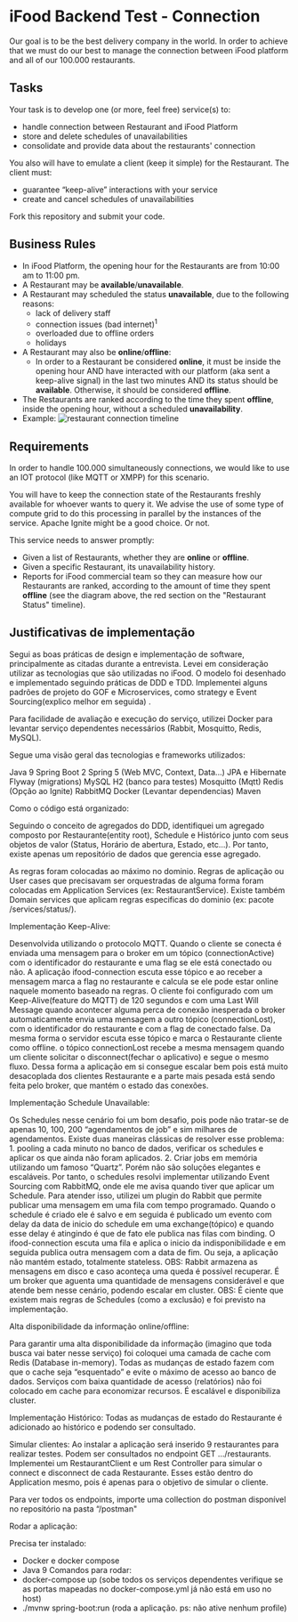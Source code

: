# iFood Backend Test - Connection

Our goal is to be the best delivery company in the world. In order to achieve that we must do our best to manage the connection between iFood platform and all of our 100.000 restaurants.

## Tasks

Your task is to develop one (or more, feel free) service(s) to:
* handle connection between Restaurant and iFood Platform
* store and delete schedules of unavailabilities
* consolidate and provide data about the restaurants' connection

You also will have to emulate a client (keep it simple) for the Restaurant. The client must:
* guarantee “keep-alive” interactions with your service
* create and cancel schedules of unavailabilities

Fork this repository and submit your code.

## Business Rules

* In iFood Platform, the opening hour for the Restaurants are from 10:00 am to 11:00 pm.
* A Restaurant may be **available**/**unavailable**.
* A Restaurant may scheduled the status **unavailable**, due to the following reasons:
  - lack of delivery staff
  - connection issues (bad internet)<sup>1</sup>
  - overloaded due to offline orders
  - holidays
* A Restaurant may also be **online**/**offline**:
  - In order to a Restaurant be considered **online**, it must be inside the opening hour AND have interacted with our platform (aka sent a keep-alive signal) in the last two minutes AND its status should be **available**. Otherwise, it should be considered **offline**.
* The Restaurants are ranked according to the time they spent **offline**, inside the opening hour, without a scheduled **unavailability**.
* Example:
![restaurant connection timeline](https://www.lucidchart.com/publicSegments/view/4d48ac9c-e543-4531-abd5-eff0d9788ea6/image.png)

## Requirements

In order to handle 100.000 simultaneously connections, we would like to use an IOT protocol (like MQTT or XMPP) for this scenario.

You will have to keep the connection state of the Restaurants freshly available for whoever wants to query it. We advise the use of some type of compute grid to do this processing in parallel by the instances of the service. Apache Ignite might be a good choice. Or not.

This service needs to answer promptly:
* Given a list of Restaurants, whether they are **online** or **offline**.
* Given a specific Restaurant, its unavailability history.
* Reports for iFood commercial team so they can measure how our Restaurants are ranked, according to the amount of time they spent **offline** (see the diagram above, the red section on the "Restaurant Status" timeline).

## Justificativas de implementação

Segui as boas práticas de design e implementação de software, principalmente as citadas durante a entrevista. 
Levei em consideração utilizar as tecnologias que são utilizadas no iFood.
O modelo foi desenhado e implementado seguindo práticas de DDD e TDD.
Implementei alguns padrões de projeto do GOF e Microservices, como strategy e Event Sourcing(explico melhor em seguida) .

Para facilidade de avaliação e execução do serviço, utilizei Docker para levantar serviço dependentes necessários (Rabbit, Mosquitto, Redis, MySQL).

Segue uma visão geral das tecnologias e frameworks utilizados:

Java 9
Spring Boot 2
Spring 5 (Web MVC, Context, Data...)
JPA e Hibernate
Flyway (migrations)
MySQL
H2 (banco para testes)
Mosquitto (Mqtt)
Redis (Opção ao Ignite)
RabbitMQ
Docker (Levantar dependencias)
Maven

Como o código está organizado:

Seguindo o conceito de agregados do DDD, identifiquei um agregado composto por Restaurante(entity root), Schedule e Histórico junto com seus objetos de valor (Status, Horário de abertura, Estado, etc…). Por tanto, existe apenas um repositório de dados que gerencia esse agregado.

As regras foram colocadas ao máximo no dominio. Regras de aplicação ou User cases que precisavam ser orquestradas de alguma forma foram colocadas em Application Services (ex: RestaurantService). Existe também Domain services que aplicam regras especificas do dominio (ex: pacote /services/status/).

Implementação Keep-Alive:

Desenvolvida utilizando o protocolo MQTT. Quando o cliente se conecta é enviada uma mensagem para o broker em um tópico (connectionActive) com o identificador do restaurante e uma flag se ele está conectado ou não. A aplicação ifood-connection escuta esse tópico e ao receber a mensagem marca a flag no restaurante e calcula se ele pode estar online naquele momento baseado na regras. O cliente foi configurado com um Keep-Alive(feature do MQTT) de 120 segundos e com uma Last Will Message quando acontecer alguma perca de conexão inesperada o broker automaticamente envia uma mensagem a outro tópico (connectionLost), com o identificador do restaurante e com a flag de conectado false. Da mesma forma o servidor escuta esse tópico e marca o Restaurante cliente como offline. o tópico connectionLost recebe a mesma mensagem quando um cliente solicitar o disconnect(fechar o aplicativo) e segue o mesmo fluxo. Dessa forma a aplicação em si consegue escalar bem pois está muito desacoplada dos clientes Restaurante e a parte mais pesada está sendo feita pelo broker, que mantém o estado das conexões.

Implementação Schedule Unavailable:

Os Schedules nesse cenário foi um bom desafio, pois pode não tratar-se de apenas 10, 100, 200 “agendamentos de job” e sim milhares de agendamentos. Existe duas maneiras clássicas de resolver esse problema: 1. pooling a cada minuto no banco de dados, verificar os schedules e aplicar os que ainda não foram aplicados. 2. Criar jobs em memória utilizando um famoso “Quartz”. Porém não são soluções elegantes e escaláveis. Por tanto, o schedules resolvi implementar utilizando Event Sourcing com RabbitMQ, onde ele me avisa quando tiver que aplicar um Schedule. Para atender isso, utilizei um plugin do Rabbit que permite publicar uma mensagem em uma fila com tempo programado. Quando o schedule é criado ele é salvo e em seguida é publicado um evento com delay da data de inicio do schedule em uma exchange(tópico) e quando esse delay é atingindo é que de fato ele publica nas filas com binding. O ifood-connection escuta uma fila e aplica o inicio da indisponibilidade e em seguida publica outra mensagem com a data de fim. Ou seja, a aplicação não mantém estado, totalmente stateless.
OBS: Rabbit armazena as mensagens em disco e caso aconteça uma queda é possível recuperar. É um broker que aguenta uma quantidade de mensagens considerável e que atende bem nesse cenário, podendo escalar em cluster.
OBS: É ciente que existem mais regras de Schedules (como a exclusão) e foi previsto na implementação.

Alta disponibilidade da informação online/offline:

Para garantir uma alta disponibilidade da informação (imagino que toda busca vai bater nesse serviço) foi coloquei uma camada de cache com Redis (Database in-memory). Todas as mudanças de estado fazem com que o cache seja “esquentado” e evite o máximo de acesso ao banco de dados. Serviços com baixa quantidade de acesso (relatórios) não foi colocado em cache para economizar recursos. É escalável e disponibiliza cluster.

Implementação Histórico:
Todas as mudanças de estado do Restaurante é adicionado ao histórico e podendo ser consultado.

Simular clientes:
Ao instalar a aplicação será inserido 9 restaurantes para realizar testes. Podem ser consultados no endpoint GET …/restaurants.
Implementei um RestaurantClient e um Rest Controller para simular o connect e disconnect de cada Restaurante. Esses estão dentro do Application mesmo, pois é apenas para o objetivo de simular o cliente.

Para ver todos os endpoints, importe uma collection do postman disponível no repositório na pasta “/postman"

Rodar a aplicação:

Precisa ter instalado:
* Docker e docker compose
* Java 9
Comandos para rodar:
* ​docker-compose up (sobe todos os serviços dependentes  verifique se as portas mapeadas no docker-compose.yml já não está em uso no host)
* ./mvnw spring-boot:run (roda a aplicação. ps: não ative nenhum profile)
